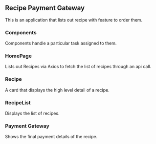 ## Recipe Payment Gateway

This is an application that lists out recipe with feature to order them.

### Components

Components handle a particular task assigned to them.

### HomePage

Lists out Recipes via Axios to fetch the list of recipes through an api call.

### Recipe

A card that displays the high level detail of a recipe.

### RecipeList

Displays the list of recipes.

### Payment Gateway

Shows the final payment details of the recipe.
